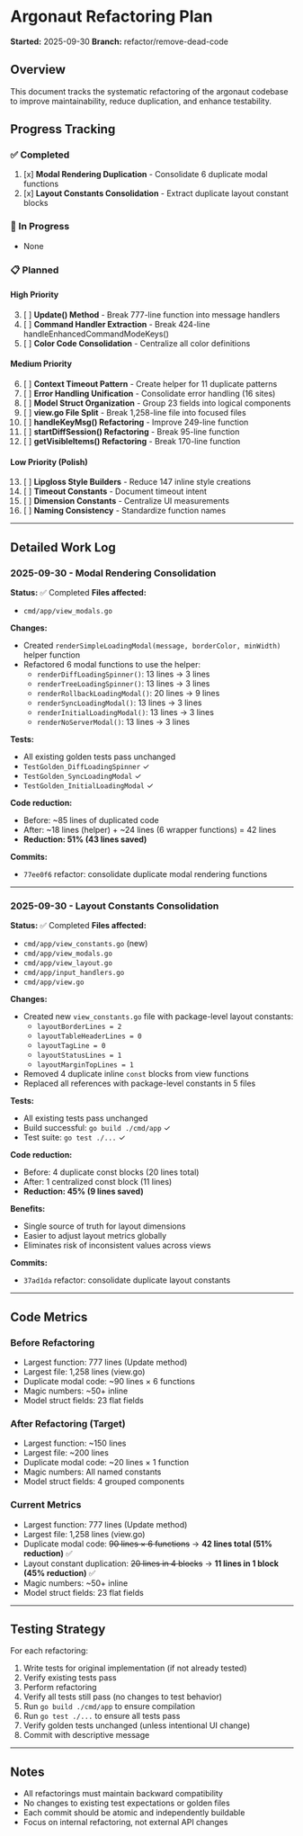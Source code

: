 # Argonaut Refactoring Plan

**Started:** 2025-09-30
**Branch:** refactor/remove-dead-code

## Overview
This document tracks the systematic refactoring of the argonaut codebase to improve maintainability, reduce duplication, and enhance testability.

## Progress Tracking

### ✅ Completed
1. [x] **Modal Rendering Duplication** - Consolidate 6 duplicate modal functions
2. [x] **Layout Constants Consolidation** - Extract duplicate layout constant blocks

### 🚧 In Progress
- None

### 📋 Planned

#### High Priority
3. [ ] **Update() Method** - Break 777-line function into message handlers
4. [ ] **Command Handler Extraction** - Break 424-line handleEnhancedCommandModeKeys()
5. [ ] **Color Code Consolidation** - Centralize all color definitions

#### Medium Priority
6. [ ] **Context Timeout Pattern** - Create helper for 11 duplicate patterns
7. [ ] **Error Handling Unification** - Consolidate error handling (16 sites)
8. [ ] **Model Struct Organization** - Group 23 fields into logical components
9. [ ] **view.go File Split** - Break 1,258-line file into focused files
10. [ ] **handleKeyMsg() Refactoring** - Improve 249-line function
11. [ ] **startDiffSession() Refactoring** - Break 95-line function
12. [ ] **getVisibleItems() Refactoring** - Break 170-line function

#### Low Priority (Polish)
13. [ ] **Lipgloss Style Builders** - Reduce 147 inline style creations
14. [ ] **Timeout Constants** - Document timeout intent
15. [ ] **Dimension Constants** - Centralize UI measurements
16. [ ] **Naming Consistency** - Standardize function names

---

## Detailed Work Log

### 2025-09-30 - Modal Rendering Consolidation
**Status:** ✅ Completed
**Files affected:**
- `cmd/app/view_modals.go`

**Changes:**
- Created `renderSimpleLoadingModal(message, borderColor, minWidth)` helper function
- Refactored 6 modal functions to use the helper:
  - `renderDiffLoadingSpinner()`: 13 lines → 3 lines
  - `renderTreeLoadingSpinner()`: 13 lines → 3 lines
  - `renderRollbackLoadingModal()`: 20 lines → 9 lines
  - `renderSyncLoadingModal()`: 13 lines → 3 lines
  - `renderInitialLoadingModal()`: 13 lines → 3 lines
  - `renderNoServerModal()`: 13 lines → 3 lines

**Tests:**
- All existing golden tests pass unchanged
- `TestGolden_DiffLoadingSpinner` ✓
- `TestGolden_SyncLoadingModal` ✓
- `TestGolden_InitialLoadingModal` ✓

**Code reduction:**
- Before: ~85 lines of duplicated code
- After: ~18 lines (helper) + ~24 lines (6 wrapper functions) = 42 lines
- **Reduction: 51% (43 lines saved)**

**Commits:**
- `77ee0f6` refactor: consolidate duplicate modal rendering functions

---

### 2025-09-30 - Layout Constants Consolidation
**Status:** ✅ Completed
**Files affected:**
- `cmd/app/view_constants.go` (new)
- `cmd/app/view_modals.go`
- `cmd/app/view_layout.go`
- `cmd/app/input_handlers.go`
- `cmd/app/view.go`

**Changes:**
- Created new `view_constants.go` file with package-level layout constants:
  - `layoutBorderLines = 2`
  - `layoutTableHeaderLines = 0`
  - `layoutTagLine = 0`
  - `layoutStatusLines = 1`
  - `layoutMarginTopLines = 1`
- Removed 4 duplicate inline `const` blocks from view functions
- Replaced all references with package-level constants in 5 files

**Tests:**
- All existing tests pass unchanged
- Build successful: `go build ./cmd/app` ✓
- Test suite: `go test ./...` ✓

**Code reduction:**
- Before: 4 duplicate const blocks (20 lines total)
- After: 1 centralized const block (11 lines)
- **Reduction: 45% (9 lines saved)**

**Benefits:**
- Single source of truth for layout dimensions
- Easier to adjust layout metrics globally
- Eliminates risk of inconsistent values across views

**Commits:**
- `37ad1da` refactor: consolidate duplicate layout constants

---

## Code Metrics

### Before Refactoring
- Largest function: 777 lines (Update method)
- Largest file: 1,258 lines (view.go)
- Duplicate modal code: ~90 lines × 6 functions
- Magic numbers: ~50+ inline
- Model struct fields: 23 flat fields

### After Refactoring (Target)
- Largest function: ~150 lines
- Largest file: ~200 lines
- Duplicate modal code: ~20 lines × 1 function
- Magic numbers: All named constants
- Model struct fields: 4 grouped components

### Current Metrics
- Largest function: 777 lines (Update method)
- Largest file: 1,258 lines (view.go)
- Duplicate modal code: ~~90 lines × 6 functions~~ → **42 lines total (51% reduction)** ✅
- Layout constant duplication: ~~20 lines in 4 blocks~~ → **11 lines in 1 block (45% reduction)** ✅
- Magic numbers: ~50+ inline
- Model struct fields: 23 flat fields

---

## Testing Strategy

For each refactoring:
1. Write tests for original implementation (if not already tested)
2. Verify existing tests pass
3. Perform refactoring
4. Verify all tests still pass (no changes to test behavior)
5. Run `go build ./cmd/app` to ensure compilation
6. Run `go test ./...` to ensure all tests pass
7. Verify golden tests unchanged (unless intentional UI change)
8. Commit with descriptive message

---

## Notes

- All refactorings must maintain backward compatibility
- No changes to existing test expectations or golden files
- Each commit should be atomic and independently buildable
- Focus on internal refactoring, not external API changes
